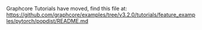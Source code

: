 Graphcore Tutorials have moved, find this file at:
https://github.com/graphcore/examples/tree/v3.2.0/tutorials/feature_examples/pytorch/popdist/README.md
